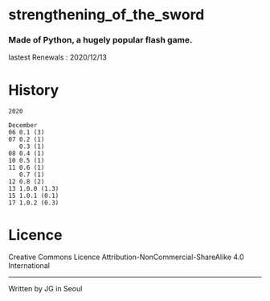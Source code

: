 # strengthening_of_the_sword
### Made of Python, a hugely popular flash game.

lastest Renewals : 2020/12/13

# History

```
2020

December
06 0.1 (3)
07 0.2 (1)
   0.3 (1)
08 0.4 (1)
10 0.5 (1)
11 0.6 (1)
   0.7 (1)
12 0.8 (2)
13 1.0.0 (1.3)
15 1.0.1 (0.1)
17 1.0.2 (0.3)
```

# Licence

 Creative Commons Licence Attribution-NonCommercial-ShareAlike 4.0 International
 
---
 
 Written by JG in Seoul

